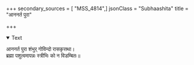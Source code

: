 +++
secondary_sources = [ "MSS_4814",]
jsonClass = "Subhaashita"
title = "आननर्त पुरा"

+++

<details open><summary>Text</summary>

आननर्त पुरा शंभुर् गोविन्दो रासकृत्तथा।  
ब्रह्मा पशुत्वमापन्नः स्त्रीभिः को न विडम्बितः॥
</details>
